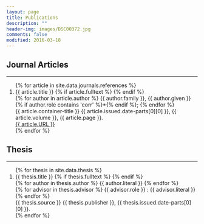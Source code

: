 ```yaml
---
layout: page
title: Publications
description: ""
header-img: images/DSC00372.jpg
comments: false
modified: 2016-03-18
---
```


## Journal Articles
-----

<div class='panel-pub'>
<ol>
{% for article in site.data.journals.references %}
    <li>
    <div class="title">
    <span class="title">{{ article.title }}</span>
    {% if article.fulltext %}
        <a title="fulltext" href="{{ site.url }}/downloads/journal/{{ thesis.fulltext }}"><i class="fa fa-file-pdf-o"></i></a>
    {% endif %}
    </div>
    <div class='author'>
    {% for author in article.author %}
        <span class='{{ author.role }}'>{{ author.family }}, {{ author.given }}{% if author.role contains 'corr' %}*{% endif %}; </span>
    {% endfor %}
    </div>
    <div class="pubinfo">
    <span class="source">{{ article.container-title }} </span>
    <span class="year">{{ article.issued.date-parts[0][0] }},</span>
    <span class="volume">{{ article.volume }}, </span>
    <span class="page">{{ article.page }}.</span>
    </div>
    <div class="url">
        <a href="{{ article.URL }}">{{ article.URL }}</a>
    </div>
    </li>
{% endfor %}
</ol>
</div>


## Thesis
-----

<div class='panel-pub'>
<ol>
{% for thesis in site.data.thesis %}
    <li>
    <div class="title">
    <span class="title">{{ thesis.title }}</span>
    {% if thesis.fulltext %}
        <a title="fulltext" href="{{ site.url }}/downloads/thesis/{{ thesis.fulltext }}"><i class="fa fa-file-pdf-o"></i></a>
    {% endif %}
    </div>
    <div class='author'>
    {% for author in thesis.author %}
        <span class='{{ author.role }}'>{{ author.literal }}</span>
    {% endfor %}
    </div>
    {% for advisor in thesis.advisor %}
        <span class='advisor'>{{ advisor.role }} : {{ advisor.literal }}</span>
    {% endfor %}
    <div class="pubinfo">
    <span class="source">{{ thesis.source }} </span>
    <span class="publisher">{{ thesis.publisher }}, </span>
    <span class="year">{{ thesis.issued.date-parts[0][0] }}.</span>
    </div>
    </li>
{% endfor %}
</ol>
</div>
